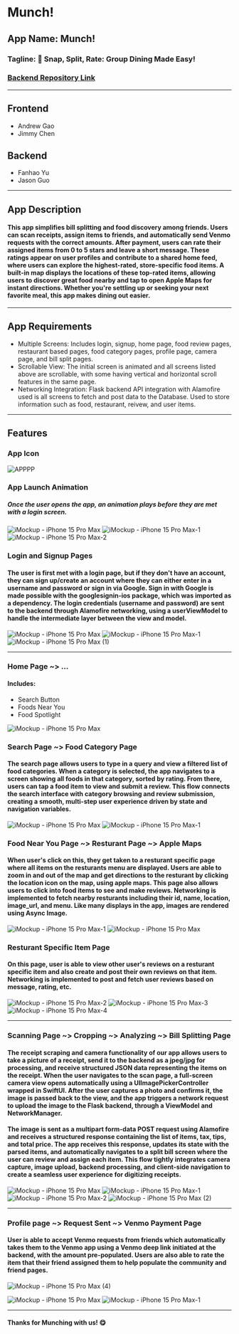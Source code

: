 # Munch!


## App Name: Munch!
### Tagline: 📸 Snap, Split, Rate: Group Dining Made Easy!
### [Backend Repository Link](https://github.com/yufanhao/munch-backend)
---------------
## Frontend
* Andrew Gao
* Jimmy Chen

## Backend
* Fanhao Yu
* Jason Guo
---------------
## App Description

#### This app simplifies bill splitting and food discovery among friends. Users can scan receipts, assign items to friends, and automatically send Venmo requests with the correct amounts. After payment, users can rate their assigned items from 0 to 5 stars and leave a short message. These ratings appear on user profiles and contribute to a shared home feed, where users can explore the highest-rated, store-specific food items. A built-in map displays the locations of these top-rated items, allowing users to discover great food nearby and tap to open Apple Maps for instant directions. Whether you're settling up or seeking your next favorite meal, this app makes dining out easier.
---------------

## App Requirements
* Multiple Screens: Includes login, signup, home page, food review pages, restaurant based pages, food category pages, profile page, camera page, and bill split pages.
* Scrollable View: The initial screen is animated and all screens listed above are scrollable, with some having vertical and horizontal scroll features in the same page.
* Networking Integration: Flask backend API integration with Alamofire used is all screens to fetch and post data to the Database. Used to store information such as food, restaurant, reivew, and user items.

---------------

## Features

### App Icon
![APPPP](https://github.com/user-attachments/assets/69596dad-2b01-42ce-a697-22e1b61f8bd3)

### App Launch Animation
##### Once the user opens the app, an animation plays before they are met with a login screen.
![iMockup - iPhone 15 Pro Max](https://github.com/user-attachments/assets/8a974788-0021-44f1-8bae-6efcb5c595fe)               ![iMockup - iPhone 15 Pro Max-1](https://github.com/user-attachments/assets/2d8d471d-de48-4d4e-97fc-dd0ee78991da)               ![iMockup - iPhone 15 Pro Max-2](https://github.com/user-attachments/assets/7cb9c7b4-168b-4e4e-903a-da4883d5eb3f)

### Login and Signup Pages
#### The user is first met with a login page, but if they don't have an account, they can sign up/create an account where they can either enter in a username and password or sign in via Google. Sign in with Google is made possible with the googlesignin-ios package, which was imported as a dependency. The login credentials (username and password) are sent to the backend through Alamofire networking, using a userViewModel to handle the intermediate layer between the view and model.
![iMockup - iPhone 15 Pro Max](https://github.com/user-attachments/assets/ebc0b03b-1cce-4c58-a50d-a0ee89d41e2c)               ![iMockup - iPhone 15 Pro Max-1](https://github.com/user-attachments/assets/601a9f16-2848-48b0-a506-600df1e37ac4)               ![iMockup - iPhone 15 Pro Max (1)](https://github.com/user-attachments/assets/1281fcf6-e7a8-4900-92e3-181613fb3c10)


---

### Home Page ~> ...
#### Includes:
* Search Button
* Foods Near You 
* Food Spotlight
  
![iMockup - iPhone 15 Pro Max](https://github.com/user-attachments/assets/b0780031-c2c4-482d-8829-777ea1d86f0b)

### Search Page ~> Food Category Page 
#### The search page allows users to type in a query and view a filtered list of food categories. When a category is selected, the app navigates to a screen showing all foods in that category, sorted by rating. From there, users can tap a food item to view and submit a review. This flow connects the search interface with category browsing and review submission, creating a smooth, multi-step user experience driven by state and navigation variables.
![iMockup - iPhone 15 Pro Max](https://github.com/user-attachments/assets/82868873-12ee-4cdc-a8c7-5744a28fae37)               ![iMockup - iPhone 15 Pro Max-1](https://github.com/user-attachments/assets/8ee697ff-06de-464d-aef2-abe6e35fbbd6)               

### Food Near You Page ~> Resturant Page ~> Apple Maps
#### When user's click on this, they get taken to a resturant specific page where all items on the resturants menu are displayed. Users are able to zoom in and out of the map and get directions to the resturant by clicking the location icon on the map, using apple maps. This page also allows users to click into food items to see and make reviews. Networking is implemented to fetch nearby resturants including their id, name, location, image_url, and menu. Like many displays in the app, images are rendered using Async Image. 
![iMockup - iPhone 15 Pro Max-1](https://github.com/user-attachments/assets/b5081dcb-a9e6-4b63-ad70-ad26f446e2b4)               ![iMockup - iPhone 15 Pro Max](https://github.com/user-attachments/assets/60e58be6-2aff-47dd-a43f-16a5a18392f2)

### Resturant Specific Item Page
#### On this page, user is able to view other user's reviews on a resturant specific item and also create and post their own reviews on that item. Networking is implemented to post and fetch user reviews based on message, rating, etc.
![iMockup - iPhone 15 Pro Max-2](https://github.com/user-attachments/assets/918a489d-9606-4b5a-93dd-5d1dd18c2318)               ![iMockup - iPhone 15 Pro Max-3](https://github.com/user-attachments/assets/f45ae2d8-c4b7-4657-a0a5-d90f900a9cdd)               ![iMockup - iPhone 15 Pro Max-4](https://github.com/user-attachments/assets/4e2e4e47-2d50-4de1-8de8-803f4df2831f)

---

### Scanning Page ~> Cropping ~> Analyzing ~> Bill Splitting Page
#### The receipt scraping and camera functionality of our app allows users to take a picture of a receipt, send it to the backend as a jpeg/jpg for processing, and receive structured JSON data representing the items on the receipt. When the user navigates to the scan page, a full-screen camera view opens automatically using a UIImagePickerController wrapped in SwiftUI. After the user captures a photo and confirms it, the image is passed back to the view, and the app triggers a network request to upload the image to the Flask backend, through a ViewModel and NetworkManager.

#### The image is sent as a multipart form-data POST request using Alamofire and receives a structured response containing the list of items, tax, tips, and total price. The app receives this response, updates its state with the parsed items, and automatically navigates to a split bill screen where the user can review and assign each item. This flow tightly integrates camera capture, image upload, backend processing, and client-side navigation to create a seamless user experience for digitizing receipts.

![iMockup - iPhone 15 Pro Max](https://github.com/user-attachments/assets/3ce3084c-7f03-4c1a-906f-dcc413ace1e5)               ![iMockup - iPhone 15 Pro Max-1](https://github.com/user-attachments/assets/75ef1975-b306-44e6-b65d-4593cf1f941d)              
![iMockup - iPhone 15 Pro Max-2](https://github.com/user-attachments/assets/41b014ca-a105-4364-b09b-ef847552d482)               ![iMockup - iPhone 15 Pro Max (2)](https://github.com/user-attachments/assets/a90a4aa0-dcf2-49d3-afc5-a4525dfe9e06)

---

### Profile page ~> Request Sent ~> Venmo Payment Page
#### User is able to accept Venmo requests from friends which automatically takes them to the Venmo app using a Venmo deep link initiated at the backend, with the amount pre-populated. Users are also able to rate the item that their friend assigned them to help populate the community and friend pages.
![iMockup - iPhone 15 Pro Max (4)](https://github.com/user-attachments/assets/ba0b742c-220c-4b55-a14b-2454ebd1d3d5)

![iMockup - iPhone 15 Pro Max](https://github.com/user-attachments/assets/b569467d-24fe-4938-90ac-7f9701287527)
![iMockup - iPhone 15 Pro Max-1](https://github.com/user-attachments/assets/12c8ae25-86a0-4501-a10f-be42804d09eb)

----
#### Thanks for Munching with us! 😋

